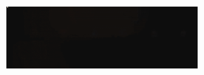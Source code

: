 ![fire text animation](https://raw.githubusercontent.com/LYH977/csswork/master/fireText/fireText.gif)
